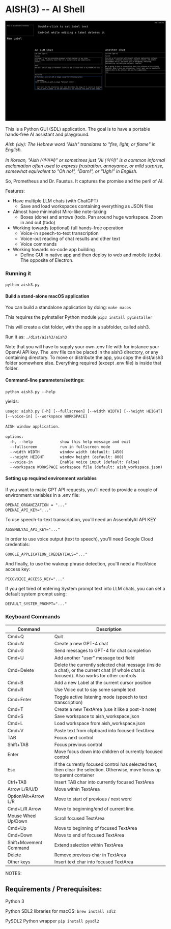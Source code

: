 AISH(3) -- AI Shell 
==

![Screenshot showing a black screen with blue-bordered text areas, white labels, and LLM chat controls](./res/img/aish3-screenshot.png)

This is a Python GUI (SDL) application. The goal is to have a portable hands-free AI assistant and playground.

_Aish (אֵשׁ): The Hebrew word "Aish" translates to "fire, light, or flame" in English._


_In Korean, "Aish (아이씨)" or sometimes just "Ai (아이)" is a common informal exclamation often used to express frustration, annoyance, or mild surprise, somewhat equivalent to "Oh no!", "Darn!", or "Ugh!" in English._

So, Prometheus and Dr. Faustus. It captures the promise and the peril of AI.


Features:
* Have multiple LLM chats (with ChatGPT)
    * Save and load workspaces containing everything as JSON files
* Almost have minimalist Miro-like note-taking
    * Boxes (done) and arrows (todo. Pan around huge workspace. Zoom in and out (todo)
* Working towards (optional) full hands-free operation
    * Voice-in speech-to-text transcription
    * Voice-out reading of chat results and other text
    * Voice commands
* Working towards no-code app building
    * Define GUI in native app and then deploy to web and mobile (todo). The opposite of Electron.

### Running it

`python aish3.py`

#### Build a stand-alone macOS application

You can build a standalone application by doing:
`make macos`

This requires the pyinstaller Python module
`pip3 install pyinstaller`

This will create a dist folder, with the app in a subfolder, called aish3.

Run it as:
`./dist/aish3/aish3`

Note that you will have to supply your own .env file with for instance your OpenAI API key. The
.env file can be placed in the aish3 directory, or any containing directory. To move or distribute the
app, you copy the dist/aish3 folder somewhere else. Everything required (except .env file) is inside that folder.

#### Command-line parameters/settings:

`python aish3.py --help`

yields:

    usage: aish3.py [-h] [--fullscreen] [--width WIDTH] [--height HEIGHT] [--voice-in] [--workspace WORKSPACE]
    
    AISH window application.
    
    options:
      -h, --help            show this help message and exit
      --fullscreen          run in fullscreen mode
      --width WIDTH         window width (default: 1450)
      --height HEIGHT       window height (default: 800)
      --voice-in            Enable voice input (default: False)
      --workspace WORKSPACE workspace file (default: aish_workspace.json)

#### Setting up required environment variables

If you want to make GPT API requests, you'll need to provide a couple of environment variables in a .env file:

    OPENAI_ORGANIZATION = "..."
    OPENAI_API_KEY="..."

To use speech-to-text transcription, you'll need an AssemblyAI API KEY

    ASSEMBLYAI_API_KEY="..."

In order to use voice output (text to speech), you'll need Google Cloud credentials:

    GOOGLE_APPLICATION_CREDENTIALS="..."

And finally, to use the wakeup phrase detection, you'll need a PicoVoice access key:

    PICOVOICE_ACCESS_KEY="..."

If you get tired of entering System prompt text into LLM chats, you can set
a default system prompt using:

    DEFAULT_SYSTEM_PROMPT="..."

### Keyboard Commands

|Command|Description|
|-------|-----------|
|Cmd+Q|Quit|
|Cmd+N|Create a new GPT-4 chat|
|Cmd+G|Send messages to GPT-4 for chat completion|
|Cmd+U|Add another "user" message text field|
|Cmd+Delete|Delete the currently selected chat message (inside a chat), or the current chat (if whole chat is focused). Also works for other controls|
|Cmd+B|Add a new Label at the current cursor position|
|Cmd+R|Use Voice out to say some sample text|
|Cmd+Enter|Toggle active listening mode (speech to text transcription)|
|Cmd+T|Create a new TextArea (use it like a post-it note)|
|Cmd+S|Save workspace to aish_workspace.json|
|Cmd+L|Load workspace from aish_workspace.json
|Cmd+V|Paste text from clipboard into focused TextArea|
|TAB|Focus next control|
|Shift+TAB|Focus previous control|
|Enter|Move focus down into children of currently focused control|
|Esc|If the currently focused control has selected text, then clear the selection. Otherwise, move focus up to parent container|
|Ctrl+TAB|Insert TAB char into currently focused TextArea|
|Arrow L/R/U/D|Move within TextArea|
|Option/Alt+Arrow L/R|Move to start of previous / next word|
|Cmd+L/R Arrow|Move to beginning/end of current line.|
|Mouse Wheel Up/Down|Scroll focused TextArea|
|Cmd+Up|Move to beginning of focused TextArea|
|Cmd+Down|Move to end of focused TextArea|
|Shift+Movement Command|Extend selection within TextArea|
|Delete|Remove previous char in TextArea|
|Other keys|Insert text char into focused TextArea|

NOTES:

Requirements / Prerequisites:
--

Python 3

Python SDL2 libraries for macOS: 
`brew install sdl2`

PySDL2 Python wrapper
`pip install pysdl2`
